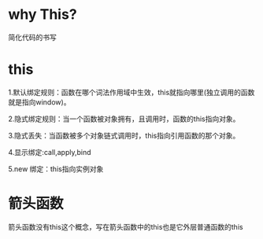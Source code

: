 # why This?
简化代码的书写



# this
1.默认绑定规则：函数在哪个词法作用域中生效，this就指向哪里(独立调用的函数就是指向window)。

2.隐式绑定规则：当一个函数被对象拥有，且调用时，函数的this指向对象。

3.隐式丢失：当函数被多个对象链式调用时，this指向引用函数的那个对象。

4.显示绑定:call,apply,bind

5.new 绑定：this指向实例对象


# 箭头函数
箭头函数没有this这个概念，写在箭头函数中的this也是它外层普通函数的this